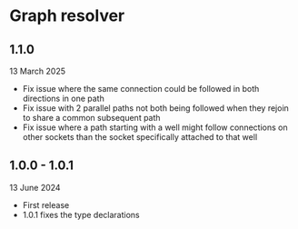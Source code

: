 # Graph resolver

## 1.1.0

13 March 2025

* Fix issue where the same connection could be followed in both directions in one path
* Fix issue with 2 parallel paths not both being followed when they rejoin to share
  a common subsequent path
* Fix issue where a path starting with a well might follow connections on other sockets
  than the socket specifically attached to that well

## 1.0.0 - 1.0.1

13 June 2024

* First release
* 1.0.1 fixes the type declarations
